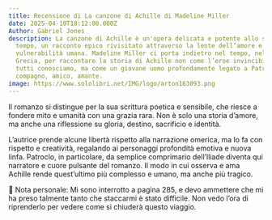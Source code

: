 ```yaml
---
title: Recensione di La canzone di Achille di Madeline Miller
date: 2025-04-10T18:12:00.000Z
Author: Gabriel Jones
description: La canzone di Achille è un'opera delicata e potente allo stesso
  tempo, un racconto epico rivisitato attraverso la lente dell’amore e della
  vulnerabilità umana. Madeline Miller ci porta indietro nel tempo, nell’antica
  Grecia, per raccontare la storia di Achille non come l’eroe invincibile che
  tutti conosciamo, ma come un giovane uomo profondamente legato a Patroclo,
  compagno, amico, amante.
image: https://www.sololibri.net/IMG/logo/arton163093.png
---
```

Il romanzo si distingue per la sua scrittura poetica e sensibile, che riesce a fondere mito e umanità con una grazia rara. Non è solo una storia d’amore, ma anche una riflessione su gloria, destino, sacrificio e identità.

L’autrice prende alcune libertà rispetto alla narrazione omerica, ma lo fa con rispetto e creatività, regalando ai personaggi profondità emotiva e nuova linfa. Patroclo, in particolare, da semplice comprimario dell’Iliade diventa qui narratore e cuore pulsante del romanzo. Il modo in cui osserva e ama Achille rende quest’ultimo più complesso e umano, ma anche più tragico.

📖 Nota personale: Mi sono interrotto a pagina 285, e devo ammettere che mi ha preso talmente tanto che staccarmi è stato difficile. Non vedo l’ora di riprenderlo per vedere come si chiuderà questo viaggio.